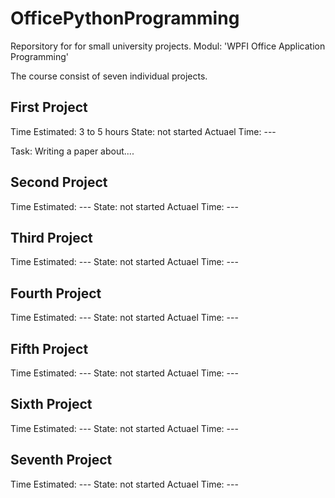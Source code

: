 # OfficePythonProgramming
Reporsitory for for small university projects. Modul: 'WPFI Office Application Programming'

The course consist of seven individual projects.

## First Project
Time Estimated:     3 to 5 hours
State:              not started
Actuael Time:       ---

Task:
    Writing a paper about....

## Second Project
Time Estimated:     ---
State:              not started
Actuael Time:       ---

## Third Project
Time Estimated:     ---
State:              not started
Actuael Time:       ---

## Fourth Project
Time Estimated:     ---
State:              not started
Actuael Time:       ---

## Fifth Project
Time Estimated:     ---
State:              not started
Actuael Time:       ---

## Sixth Project
Time Estimated:     ---
State:              not started
Actuael Time:       ---

## Seventh Project
Time Estimated:     ---
State:              not started
Actuael Time:       ---
